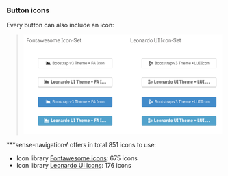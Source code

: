 ### Button icons

Every button can also include an icon:

> ![](docs/images/sense_navigation__button_icons.png)

***sense-navigation√ offers in total 851 icons to use:
 
- Icon library [Fontawesome icons](http://fontawesome.io/): 675 icons
- Icon library [Leonardo UI icons](https://qlik-oss.github.io/leonardo-ui/icons.html): 176 icons
